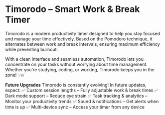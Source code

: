  
# Timorodo – Smart Work & Break Timer 
Timorodo is a modern productivity timer designed to help you stay focused and manage your time effectively. Based on the Pomodoro technique, it alternates between work and break intervals, ensuring maximum efficiency while preventing burnout.

With a clean interface and seamless automation, Timorodo lets you concentrate on your tasks without worrying about time management. Whether you're studying, coding, or working, Timorodo keeps you in the zone! 💡🔥

 **Future Upgrades**
Timorodo is constantly evolving! In future updates, expect:
✅ Custom session lengths – Fully adjustable work & break times
✅ Dark mode support – Reduce eye strain
✅ Task tracking & analytics – Monitor your productivity trends
✅ Sound & notifications – Get alerts when time is up
✅ Multi-device sync – Access your timer from any device
